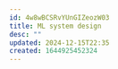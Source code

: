 ```yaml
---
id: 4w8wBCSRvYUnGIZeozW03
title: ML system design
desc: ""
updated: 2024-12-15T22:35
created: 1644925452324
---
```



